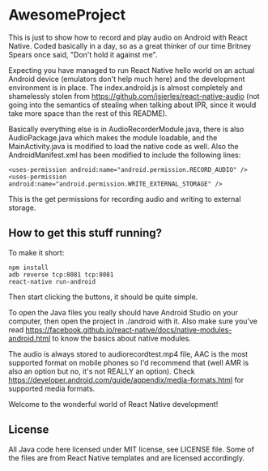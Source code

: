 AwesomeProject
==============

This is just to show how to record and play audio on Android with React Native.
Coded basically in a day, so as a great thinker of our time Britney Spears once
said, "Don't hold it against me".

Expecting you have managed to run React Native hello world on an actual Android
device (emulators don't help much here) and the development environment is in
place. The index.android.js is almost completely and shamelessly stolen from
https://github.com/jsierles/react-native-audio (not going into the semantics of
stealing when talking about IPR, since it would take more space than the rest of
this README).

Basically everything else is in AudioRecorderModule.java, there is
also AudioPackage.java which makes the module loadable, and the
MainActivity.java is modified to load the native code as well. Also the
AndroidManifest.xml has been modified to include the following lines:

 ```
<uses-permission android:name="android.permission.RECORD_AUDIO" />
<uses-permission android:name="android.permission.WRITE_EXTERNAL_STORAGE" />
```

This is the get permissions for recording audio and writing to external storage.

How to get this stuff running?
------------------------------

To make it short:

```
npm install
adb reverse tcp:8081 tcp:8081
react-native run-android
```

Then start clicking the buttons, it should be quite simple.

To open the Java files you really should have Android Studio on your computer,
then open the project in ./android with it. Also make sure you've read
https://facebook.github.io/react-native/docs/native-modules-android.html to know
the basics about native modules.

The audio is always stored to audiorecordtest.mp4 file, AAC is the most
supported format on mobile phones so I'd recommend that (well AMR is also an
option but no, it's not REALLY an option). Check
https://developer.android.com/guide/appendix/media-formats.html for supported
media formats.

Welcome to the wonderful world of React Native development!

License
-------

All Java code here licensed under MIT license, see LICENSE file. Some of the files
are from React Native templates and are licensed accordingly.
